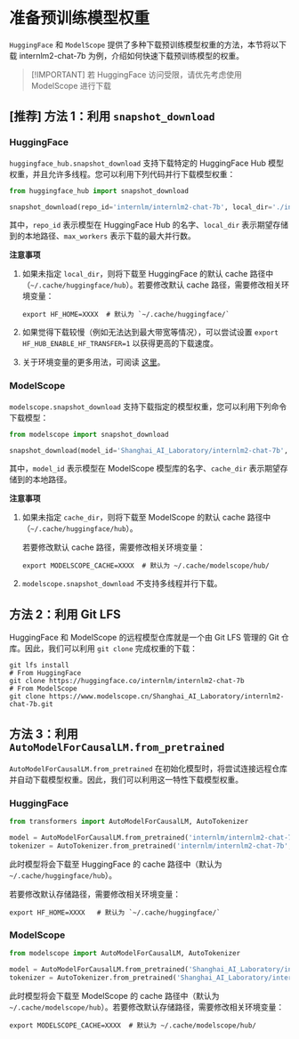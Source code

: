 # 准备预训练模型权重

`HuggingFace` 和 `ModelScope` 提供了多种下载预训练模型权重的方法，本节将以下载 internlm2-chat-7b 为例，介绍如何快速下载预训练模型的权重。

> \[!IMPORTANT\]
> 若 HuggingFace 访问受限，请优先考虑使用 ModelScope 进行下载

## \[推荐\] 方法 1：利用 `snapshot_download`

### HuggingFace

`huggingface_hub.snapshot_download` 支持下载特定的 HuggingFace Hub 模型权重，并且允许多线程。您可以利用下列代码并行下载模型权重：

```python
from huggingface_hub import snapshot_download

snapshot_download(repo_id='internlm/internlm2-chat-7b', local_dir='./internlm2-chat-7b', max_workers=20)
```

其中，`repo_id` 表示模型在 HuggingFace Hub 的名字、`local_dir` 表示期望存储到的本地路径、`max_workers` 表示下载的最大并行数。

**注意事项**

1. 如果未指定 `local_dir`，则将下载至 HuggingFace 的默认 cache 路径中（`~/.cache/huggingface/hub`）。若要修改默认 cache 路径，需要修改相关环境变量：

   ```shell
   export HF_HOME=XXXX  # 默认为 `~/.cache/huggingface/`
   ```

2. 如果觉得下载较慢（例如无法达到最大带宽等情况），可以尝试设置 `export HF_HUB_ENABLE_HF_TRANSFER=1` 以获得更高的下载速度。

3. 关于环境变量的更多用法，可阅读 [这里](https://huggingface.co/docs/huggingface_hub/main/en/package_reference/environment_variables)。

### ModelScope

`modelscope.snapshot_download` 支持下载指定的模型权重，您可以利用下列命令下载模型：

```python
from modelscope import snapshot_download

snapshot_download(model_id='Shanghai_AI_Laboratory/internlm2-chat-7b', cache_dir='./internlm2-chat-7b')
```

其中，`model_id` 表示模型在 ModelScope 模型库的名字、`cache_dir` 表示期望存储到的本地路径。

**注意事项**

1. 如果未指定 `cache_dir`，则将下载至 ModelScope 的默认 cache 路径中（`~/.cache/huggingface/hub`）。

   若要修改默认 cache 路径，需要修改相关环境变量：

   ```shell
   export MODELSCOPE_CACHE=XXXX  # 默认为 ~/.cache/modelscope/hub/
   ```

2. `modelscope.snapshot_download` 不支持多线程并行下载。

## 方法 2：利用 Git LFS

HuggingFace 和 ModelScope 的远程模型仓库就是一个由 Git LFS 管理的 Git 仓库。因此，我们可以利用 `git clone` 完成权重的下载：

```shell
git lfs install
# From HuggingFace
git clone https://huggingface.co/internlm/internlm2-chat-7b
# From ModelScope
git clone https://www.modelscope.cn/Shanghai_AI_Laboratory/internlm2-chat-7b.git
```

## 方法 3：利用 `AutoModelForCausalLM.from_pretrained`

`AutoModelForCausalLM.from_pretrained` 在初始化模型时，将尝试连接远程仓库并自动下载模型权重。因此，我们可以利用这一特性下载模型权重。

### HuggingFace

```python
from transformers import AutoModelForCausalLM, AutoTokenizer

model = AutoModelForCausalLM.from_pretrained('internlm/internlm2-chat-7b', trust_remote_code=True)
tokenizer = AutoTokenizer.from_pretrained('internlm/internlm2-chat-7b', trust_remote_code=True)
```

此时模型将会下载至 HuggingFace 的 cache 路径中（默认为`~/.cache/huggingface/hub`）。

若要修改默认存储路径，需要修改相关环境变量：

```shell
export HF_HOME=XXXX   # 默认为 `~/.cache/huggingface/`
```

### ModelScope

```python
from modelscope import AutoModelForCausalLM, AutoTokenizer

model = AutoModelForCausalLM.from_pretrained('Shanghai_AI_Laboratory/internlm2-chat-7b', trust_remote_code=True)
tokenizer = AutoTokenizer.from_pretrained('Shanghai_AI_Laboratory/internlm2-chat-7b', trust_remote_code=True)
```

此时模型将会下载至 ModelScope 的 cache 路径中（默认为`~/.cache/modelscope/hub`）。若要修改默认存储路径，需要修改相关环境变量：

```shell
export MODELSCOPE_CACHE=XXXX  # 默认为 ~/.cache/modelscope/hub/
```
